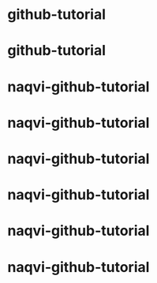 # github-tutorial  
# github-tutorial  
# naqvi-github-tutorial  
# naqvi-github-tutorial  
# naqvi-github-tutorial  
# naqvi-github-tutorial  
# naqvi-github-tutorial  
# naqvi-github-tutorial  
